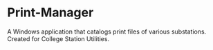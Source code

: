# Print-Manager
A Windows application that catalogs print files of various substations. Created for College Station Utilities.
